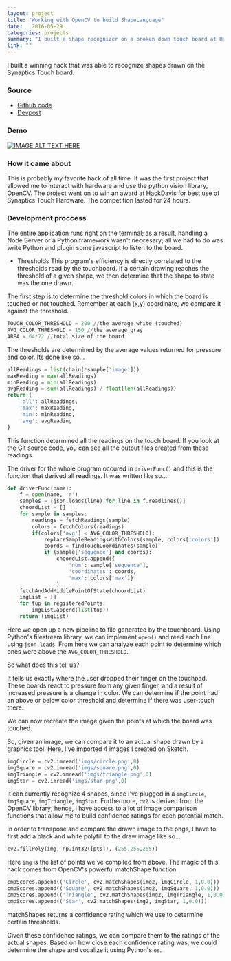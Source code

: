 ```yaml
---
layout: project
title: "Working with OpenCV to build ShapeLanguage"
date:   2016-05-29
categories: projects
summary: "I built a shape recognizer on a broken down touch board at Hack Davis 2016."
link: ""
---
```

I built a winning hack that was able to recognize shapes drawn on the Synaptics Touch board.

### Source
* [Github code](https://github.com/minupalaniappan/ShapeLanguage)
* [Devpost](http://devpost.com/software/shapelanguage)

### Demo
[![IMAGE ALT TEXT HERE](http://img.youtube.com/vi/ca-KuZu4P08/0.jpg)](http://www.youtube.com/watch?v=ca-KuZu4P08)


### How it came about
This is probably my favorite hack of all time. It was the first project that allowed me to interact with hardware and use the python vision library, OpenCV. The project went on to win an award at HackDavis for best use of Synaptics Touch Hardware. The competition lasted for 24 hours.

### Development proccess
The entire application runs right on the terminal; as a result, handling a Node Server or a Python framework wasn't neccesary; all we had to do was write Python and plugin some javascript to listen to the board.

* Thresholds
This program's efficiency is directly correlated to the thresholds read by the touchboard. If a certain drawing reaches the threshold of a given shape, we then determine that the shape to state was the one drawn.

The first step is to determine the threshold colors in which the board is touched or not touched. Remember at each (x,y) coordinate, we compare it against the threshold.

```python
TOUCH_COLOR_THRESHOLD = 200 //the average white (touched)
AVG_COLOR_THRESHOLD = 150 //the average gray
AREA = 64*72 //total size of the board
```

The thresholds are determined by the average values returned for pressure and color. Its done like so...

```python
allReadings = list(chain(*sample['image']))
maxReading = max(allReadings)
minReading = min(allReadings)
avgReading = sum(allReadings) / float(len(allReadings))
return {
	'all': allReadings,
	'max': maxReading,
	'min': minReading,
	'avg': avgReading
}
```
This function determined all the readings on the touch board. If you look at the Git source code, you can see all the output files created from these readings.

The driver for the whole program occured in ```driverFunc()``` and this is the function that derived all readings. It was written like so...

```python
def driverFunc(name):
	f = open(name, 'r')
	samples = [json.loads(line) for line in f.readlines()]
	choordList = []
	for sample in samples:
		readings = fetchReadings(sample)
		colors = fetchColors(readings)
		if(colors['avg'] < AVG_COLOR_THRESHOLD):
			replaceSampleReadingsWithColors(sample, colors['colors'])
			coords = findTouchCoordinates(sample)
			if (sample['sequence'] and coords):
				choordList.append({
					'num': sample['sequence'],
					'coordinates': coords,
					'max': colors['max']}
				)
	fetchAndAddMiddlePointOfState(choordList)
	imgList = []
	for tup in registeredPoints:
		imgList.append(list(tup))
	return (imgList)
```
Here we open up a new pipeline to file generated by the touchboard. Using Python's filestream library, we can implement ```open()``` and read each line using ```json.loads```. From here we can analyze each point to determine which ones were above the ```AVG_COLOR_THRESHOLD```.

So what does this tell us?

It tells us exactly where the user dropped their finger on the touchpad. These boards react to pressure from any given finger, and a result of increased pressure is a change in color. We can determine if the point had an above or below color threshold and determine if there was user-touch there.

We can now recreate the image given the points at which the board was touched.

So, given an image, we can compare it to an actual shape drawn by a graphics tool. Here, I've imported 4 images I created on Sketch.

```python
imgCircle = cv2.imread('imgs/circle.png',0)
imgSquare = cv2.imread('imgs/square.png',0)
imgTriangle = cv2.imread('imgs/triangle.png',0)
imgStar = cv2.imread('imgs/star.png',0)
```

It can currently recognize 4 shapes, since I've plugged in a ```imgCircle```, ```imgSquare```, ```imgTriangle```, ```imgStar```. Furthermore, ```cv2``` is derived from the OpenCV library; hence, I have access to a lot of image comparison functions that allow me to build confidence ratings for each potential match.

In order to transpose and compare the drawn image to the pngs, I have to first add a black and white polyfill to the draw image like so...

```python
cv2.fillPoly(img, np.int32([pts]), (255,255,255))
```

Here ```img``` is the list of points we've compiled from above. The magic of this hack comes from OpenCV's powerful matchShape function.

```python
cmpScores.append(('Circle', cv2.matchShapes(img2, imgCircle, 1,0.0)))
cmpScores.append(('Square', cv2.matchShapes(img2, imgSquare, 1,0.0)))
cmpScores.append(('Triangle', cv2.matchShapes(img2, imgTriangle, 1,0.0)))
cmpScores.append(('Star', cv2.matchShapes(img2, imgStar, 1,0.0)))
```
matchShapes returns a confidence rating which we use to determine certain thresholds.

Given these confidence ratings, we can compare them to the ratings of the actual shapes. Based on how close each confidence rating was, we could determine the shape and vocalize it using Python's ```os```.